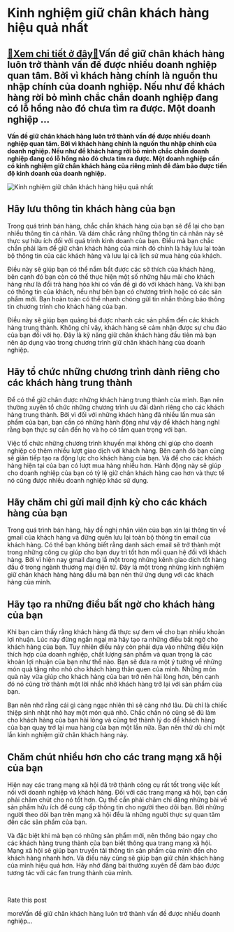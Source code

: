 Kinh nghiệm giữ chân khách hàng hiệu quả nhất
=============================================

[:gift:Xem chi tiết ở đây:gift:](https://hddtvn.com/kinh-nghiem-giu-chan-khach-hang-hieu-qua-nhat/)Vấn đề giữ chân khách hàng luôn trở thành vấn đề được nhiều doanh nghiệp quan tâm. Bởi vì khách hàng chính là nguồn thu nhập chính của doanh nghiệp. Nếu như để khách hàng rời bỏ mình chắc chắn doanh nghiệp đang có lỗ hổng nào đó chưa tìm ra được. Một doanh nghiệp …
-------------------------------------------------------------------------------------------------------------------------------------------------------------------------------------------------------------------------------------------------------------------------

**Vấn đề giữ chân khách hàng luôn trở thành vấn đề được nhiều doanh nghiệp quan tâm. Bởi vì khách hàng chính là nguồn thu nhập chính của doanh nghiệp. Nếu như để khách hàng rời bỏ mình chắc chắn doanh nghiệp đang có lỗ hổng nào đó chưa tìm ra được. Một doanh nghiệp cần có kinh nghiệm giữ chân khách hàng của riêng mình để đảm bảo được tiến độ kinh doanh của doanh nghiệp.**


![Kinh nghiệm giữ chân khách hàng hiệu quả nhất](https://hddtvn.com/wp-content/uploads/2021/01/people-with-thumbs-up-symbol_53876-43139.jpg)


Hãy lưu thông tin khách hàng của bạn
------------------------------------


Trong quá trình bán hàng, chắc chắn khách hàng của bạn sẽ để lại cho bạn nhiều thông tin cá nhân. Và dám chắc rằng những thông tin cá nhân này sẽ thực sự hữu ích đối với quá trình kinh doanh của bạn. Điều mà bạn chắc chắn phải làm để giữ chân khách hàng của mình đó chính là hãy lưu lại toàn bộ thông tin của các khách hàng và lưu lại cả lịch sử mua hàng của khách.


Điều này sẽ giúp bạn có thể nắm bắt được các sở thích của khách hàng, bên cạnh đó bạn còn có thể thực hiện một số những hậu mãi cho khách hàng như là đổi trả hàng hóa khi có vấn đề gì đó với khách hàng. Và khi bạn có thông tin của khách, nếu như bên bạn có chương trình hoặc có các sản phẩm mới. Bạn hoàn toàn có thể nhanh chóng gửi tin nhắn thông báo thông tin chương trình cho khách hàng của bạn.


Điều này sẽ giúp bạn quảng bá được nhanh các sản phẩm đến các khách hàng trung thành. Không chỉ vậy, khách hàng sẽ cảm nhận được sự chu đáo của bạn đối với họ. Đây là kỹ năng giữ chân khách hàng đầu tiên mà bạn nên áp dụng vào trong chương trình giữ chân khách hàng của doanh nghiệp.


Hãy tổ chức những chương trình dành riêng cho các khách hàng trung thành
------------------------------------------------------------------------


Để có thể giữ chân được những khách hàng trung thành của mình. Bạn nên thường xuyên tổ chức những chương trình ưu đãi dành riêng cho các khách hàng trung thành. Bởi vì đối với những khách hàng đã nhiều lần mua sản phẩm của bạn, bạn cần có những hành động như vậy để khách hàng nghĩ rằng bạn thực sự cần đến họ và họ có tầm quan trọng với bạn.


Việc tổ chức những chương trình khuyến mại không chỉ giúp cho doanh nghiệp có thêm nhiều lượt giao dịch với khách hàng. Bên cạnh đó bạn cũng sẽ gián tiếp tạo ra động lực cho khách hàng của bạn. Và để cho các khách hàng hiện tại của bạn có lượt mua hàng nhiều hơn. Hành động này sẽ giúp cho doanh nghiệp của bạn có tỷ lệ giữ chân khách hàng cao hơn và thực tế nó cũng được nhiều doanh nghiệp khác sử dụng.


Hãy chăm chỉ gửi mail định kỳ cho các khách hàng của bạn
--------------------------------------------------------


Trong quá trình bán hàng, hãy đề nghị nhân viên của bạn xin lại thông tin về gmail của khách hàng và đừng quên lưu lại toàn bộ thông tin email của khách hàng. Có thể bạn không biết rằng danh sách email sẽ trở thành một trong những công cụ giúp cho bạn duy trì tốt hơn mối quan hệ đối với khách hàng. Bởi vì hiện nay gmail đang lầ một trong những kênh giao dịch tốt hàng đầu ở trong ngành thương mại điện tử. Đây là một trong những kinh nghiệm giữ chân khách hàng hàng đầu mà bạn nên thử ứng dụng với các khách hàng của mình.


Hãy tạo ra những điều bất ngờ cho khách hàng của bạn
----------------------------------------------------


Khi bạn cảm thấy rằng khách hàng đã thực sự đem về cho bạn nhiều khoản lợi nhuận. Lúc này đừng ngần ngại mà hãy tạo ra những điều bất ngờ cho khách hàng của bạn. Tuy nhiên điều này còn phải dựa vào những điều kiện thích hợp của doanh nghiệp, chất lượng sản phẩm và quan trọng là các khoản lợi nhuận của bạn như thế nào. Bạn sẽ đưa ra một ý tưởng về những món quà tặng nho nhỏ cho khách hàng thân quen của mình. Những món quà này vừa giúp cho khách hàng của bạn trở nên hài lòng hơn, bên cạnh đó nó cũng trở thành một lời nhắc nhở khách hàng trở lại với sản phẩm của bạn.


Bạn nên nhớ rằng cái gì càng ngạc nhiên thì sẽ càng nhớ lâu. Dù chỉ là chiếc thiệp sinh nhật nhỏ hay một món quà nhỏ. Chắc chắn nó cũng sẽ đủ làm cho khách hàng của bạn hài lòng và cũng trở thành lý do để khách hàng của bạn quay trở lại mua hàng của bạn một lần nữa. Bạn nên thử dù chỉ một lần kinh nghiệm giữ chân khách hàng này.


Chăm chút nhiều hơn cho các trang mạng xã hội của bạn
-----------------------------------------------------


Hiện nay các trang mạng xã hội đã trở thành công cụ rất tốt trong việc kết nối với doanh nghiệp và khách hàng. Đối với các trang mạng xã hội, bạn cần phải chăm chút cho nó tốt hơn. Cụ thể cần phải chăm chỉ đăng những bài về sản phẩm hữu ích để cung cấp thông tin cho người theo dõi bạn. Bởi những người theo dõi bạn trên mạng xã hội đều là những người thực sự quan tâm đến các sản phẩm của bạn.


Và đặc biệt khi mà bạn có những sản phẩm mới, nên thông báo ngay cho các khách hàng trung thành của bạn biết thông qua trang mạng xã hội. Mạng xã hội sẽ giúp bạn truyền tải thông tin sản phẩm của mình đến cho khách hàng nhanh hơn. Và điều này cũng sẽ giúp bạn giữ chân khách hàng của mình hiệu quả hơn. Hãy nhớ đăng bài thường xuyên để đảm bảo được tương tác với các fan trung thành của mình.


 








































Rate this post


moreVấn đề giữ chân khách hàng luôn trở thành vấn đề được nhiều doanh nghiệp…


